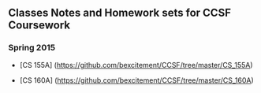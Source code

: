 ## Classes Notes and Homework sets for CCSF Coursework

### Spring 2015
* [CS 155A] (https://github.com/bexcitement/CCSF/tree/master/CS_155A)

* [CS 160A] (https://github.com/bexcitement/CCSF/tree/master/CS_160A)

